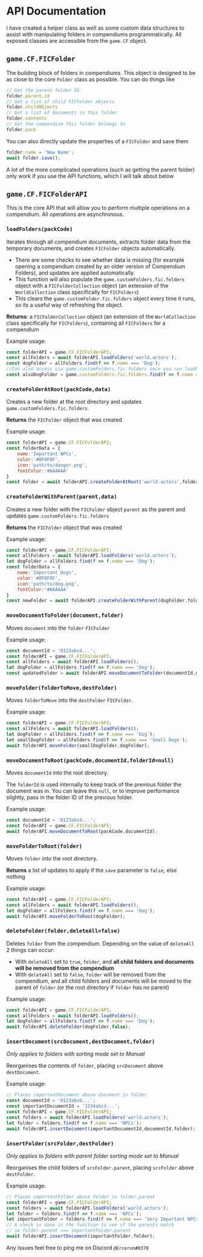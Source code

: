 # API Documentation
I have created a helper class as well as some custom data structures to assist with manipulating folders in compendiums programmatically.
All exposed classes are accessible from the `game.CF` object.

## `game.CF.FICFolder`
The building block of folders in compendiums. This object is designed to be as close to the core `Folder` class as possible. You can do things like 
```js
// Get the parent folder ID
folder.parent.id
// Get a list of child FICFolder objects
folder.childObjects
// Get a list of documents in this folder
folder.contents
// Get the compendium this folder belongs to
folder.pack
```
You can also directly update the properties of a `FICFolder` and save them
```js
folder.name = 'New Name';
await folder.save();
```
A lot of the more complicated operations (such as getting the parent folder) only work if you use the API functions, which I will talk about below

## `game.CF.FICFolderAPI`
This is the core API that will allow you to perform multiple operations on a compendium. All operations are asynchronous.
### `loadFolders(packCode)`
Iterates through all compendium documents, extracts folder data from the temporary documents, and creates `FICFolder` objects automatically. 
- There are some checks to see whether data is missing (for example opening a compendium created by an older version of Compendium Folders), and updates are applied automatically.
- This function will also populate the `game.customFolders.fic.folders` object with a `FICFolderCollection` object (an extension of the `WorldCollection` class specifically for `FICFolders`)
- This clears the `game.customFolder.fic.folders` object every time it runs, so its a useful way of refreshing the object.

**Returns**: a `FICFolderCollection` object (an extension of the `WorldCollection` class specifically for `FICFolders`), containing all `FICFolders` for a compendium

Example usage:
```js
const folderAPI = game.CF.FICFolderAPI;
const allFolders = await folderAPI.loadFolders('world.actors');
const dogFolder = allFolders.find(f => f.name === 'Dog');
//Can also access via game.customFolders.fic.folders once you run loadFolders()
const alsoDogFolder = game.customFolders.fic.folders.find(f => f.name === 'Dog');
```

### `createFolderAtRoot(packCode,data)`
Creates a new folder at the root directory and updates `game.customFolders.fic.folders`.

**Returns** the `FICFolder` object that was created

Example usage:
```js
const folderAPI = game.CF.FICFolderAPI;
const folderData = {
    name:'Important NPCs',
    color:'#0F0F0F',
    icon:'path/to/danger.png',
    fontColor:'#AAAAAA'
}
const folder = await folderAPI.createFolderAtRoot('world.actors',folderData);
```
### `createFolderWithParent(parent,data)`
Creates a new folder with the `FICFolder` object `parent` as the parent and updates `game.customFolders.fic.folders`

**Returns** the `FICFolder` object that was created

Example usage:
```js
const folderAPI = game.CF.FICFolderAPI;
const allFolders = await folderAPI.loadFolders('world.actors');
let dogFolder = allFolders.find(f => f.name === 'Dog');
const folderData = {
    name:'Important Dogs',
    color:'#0F0F0F',
    icon:'path/to/dog.png',
    fontColor:'#AAAAAA'
}
const newFolder = await folderAPI.createFolderWithParent(dogFolder,folderData);
```


### `moveDocumentToFolder(document,folder)`
Moves `document` into the `folder` `FICFolder`

Example usage:
```js
const documentId = '0123abcd...';
const folderAPI = game.CF.FICFolderAPI;
const allFolders = await folderAPI.loadFolders();
let dogFolder = allFolders.find(f => f.name === 'Dog');
const updatedFolder = await folderAPI.moveDocumentToFolder(documentId,dogFolder);
```
### `moveFolder(folderToMove,destFolder)`
Moves `folderToMove` into the `destFolder` `FICFolder`.

Example usage:
```js
const folderAPI = game.CF.FICFolderAPI;
const allFolders = await folderAPI.loadFolders();
let dogFolder = allFolders.find(f => f.name === 'Dog');
let smallDogFolder = allFolders.find(f => f.name === 'Small Dogs');
await folderAPI.moveFolder(smallDogFolder,dogFolder);
```
### `moveDocumentToRoot(packCode,documentId,folderId=null)`
Moves `documentId` into the root directory. 

The `folderId` is used internally to keep track of the previous folder the document was in. You can leave this `null`, or to improve performance slightly, pass in the folder ID of the previous folder.

Example usage:
```js
const documentId = '0123abcd...';
const folderAPI = game.CF.FICFolderAPI;
await folderAPI.moveDocumentToRoot(packCode,documentId);
```
### `moveFolderToRoot(folder)`
Moves `folder` into the root directory.

**Returns** a list of updates to apply if the `save` parameter is `false`, else nothing

Example usage:
```js
const folderAPI = game.CF.FICFolderAPI;
const allFolders = await folderAPI.loadFolders();
let dogFolder = allFolders.find(f => f.name === 'Dog');
await folderAPI.moveFolderToRoot(dogFolder);
```
### `deleteFolder(folder,deleteAll=false)`
Deletes `folder` from the compendium. Depending on the value of `deleteAll` 2 things can occur:
- With `deleteAll` set to `true`, `folder`, and **all child folders and documents will be removed from the compendium**
- With `deleteAll` set to `false`, `folder` will be removed from the compendium, and all child folders and documents will be moved to the parent of `folder` (or the root directory if `folder` has no parent)


Example usage:
```js
const folderAPI = game.CF.FICFolderAPI;
const allFolders = await folderAPI.loadFolders();
let dogFolder = allFolders.find(f => f.name === 'Dog');
await folderAPI.deleteFolder(dogFolder,false);
```
### `insertDocument(srcDocument,destDocument,folder)`
*Only applies to folders with sorting mode set to Manual*

Reorganises the contents of `folder`, placing `srcDocument` above `destDocument`. 

Example usage:
```js
// Places importantDocument above document in folder
const documentId = '0123abcd...';
const importantDocumentId = '1234abcd...';
const folderAPI = game.CF.FICFolderAPI;
const folders = await folderAPI.loadFolders('world.actors');
let folder = folders.find(f => f.name === 'NPCs');
await folderAPI.insertDocument(importantDocumentId,documentId,folder);
```
### `insertFolder(srcFolder,destFolder)`
*Only applies to folders with parent folder sorting mode set to Manual*

Reorganises the child folders of `srcFolder.parent`, placing `srcFolder` above `destFolder`. 

Example usage:
```js
// Places importantFolder above folder in folder.parent
const folderAPI = game.CF.FICFolderAPI;
const folders = await folderAPI.loadFolders('world.actors');
let folder = folders.find(f => f.name === 'NPCs');
let importantFolder = folders.find(f => f.name === 'Very Important NPCs');
// A check is done in the function to see if the parents match
// so folder.parent === importantFolder.parent
await folderAPI.insertDocument(importantFolder,folder);
```
Any issues feel free to ping me on Discord `@Erceron#0370`